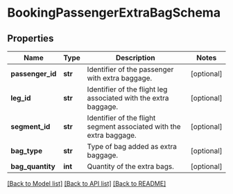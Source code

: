 # BookingPassengerExtraBagSchema

## Properties
Name | Type | Description | Notes
------------ | ------------- | ------------- | -------------
**passenger_id** | **str** | Identifier of the passenger with extra baggage. | [optional] 
**leg_id** | **str** | Identifier of the flight leg associated with the extra baggage. | [optional] 
**segment_id** | **str** | Identifier of the flight segment associated with the extra baggage. | [optional] 
**bag_type** | **str** | Type of bag added as extra baggage. | [optional] 
**bag_quantity** | **int** | Quantity of the extra bags. | [optional] 

[[Back to Model list]](../README.md#documentation-for-models) [[Back to API list]](../README.md#documentation-for-api-endpoints) [[Back to README]](../README.md)

